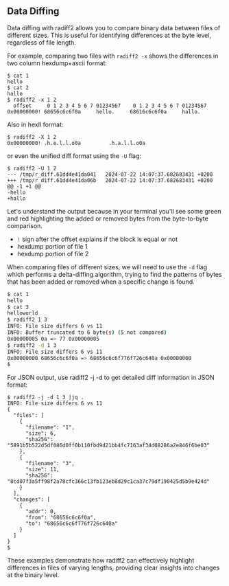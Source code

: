 ## Data Diffing

Data diffing with radiff2 allows you to compare binary data between files of different sizes. This is useful for identifying differences at the byte level, regardless of file length.

For example, comparing two files with `radiff2 -x` shows the differences in two column hexdump+ascii format:

```
$ cat 1
hello
$ cat 2
hallo
$ radiff2 -x 1 2
  offset     0 1 2 3 4 5 6 7 01234567    0 1 2 3 4 5 6 7 01234567
0x00000000! 68656c6c6f0a     hello.     68616c6c6f0a     hallo.
```

Also in hexII format:

```
$ radiff2 -X 1 2
0x00000000! .h.e.l.l.o0a         .h.a.l.l.o0a    
```

or even the unified diff format using the `-U` flag:

```
$ radiff2 -U 1 2
--- /tmp/r_diff.61dd4e41da041	2024-07-22 14:07:37.682683431 +0200
+++ /tmp/r_diff.61dd4e41da06b	2024-07-22 14:07:37.682683431 +0200
@@ -1 +1 @@
-hello
+hallo
```

Let's understand the output because in your terminal you'll see some green and red highlighting the added or removed bytes from the byte-to-byte comparison.

* `!` sign after the offset explains if the block is equal or not
* hexdump portion of file 1
* hexdump portion of file 2

When comparing files of different sizes, we will need to use the `-d` flag which performs a delta-diffing algorithm, trying to find the patterns of bytes that has been added or removed when a specific change is found.

```sh
$ cat 1 
hello
$ cat 3
helloworld
$ radiff2 1 3
INFO: File size differs 6 vs 11
INFO: Buffer truncated to 6 byte(s) (5 not compared)
0x00000005 0a => 77 0x00000005
$ radiff2 -d 1 3
INFO: File size differs 6 vs 11
0x00000000 68656c6c6f0a => 68656c6c6f776f726c640a 0x00000000
$
```

For JSON output, use radiff2 -j -d to get detailed diff information in JSON format:

```
$ radiff2 -j -d 1 3 |jq .
INFO: File size differs 6 vs 11
{
  "files": [
    {
      "filename": "1",
      "size": 6,
      "sha256": "5891b5b522d5df086d0ff0b110fbd9d21bb4fc7163af34d08286a2e846f6be03"
    },
    {
      "filename": "3",
      "size": 11,
      "sha256": "8cd07f3a5ff98f2a78cfc366c13fb123eb8d29c1ca37c79df190425d5b9e424d"
    }
  ],
  "changes": [
    {
      "addr": 0,
      "from": "68656c6c6f0a",
      "to": "68656c6c6f776f726c640a"
    }
  ]
}
$
```

These examples demonstrate how radiff2 can effectively highlight differences in files of varying lengths, providing clear insights into changes at the binary level.
